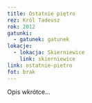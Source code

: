 ```yaml
---
title: Ostatnie piętro
rez: Król Tadeusz
rok: 2012
gatunki: 
  - gatunek: gatunek
lokacje:
  - lokacja: Skierniewice
    link: skierniewice
link: ostatnie-pietro
fot: brak
---
```

Opis wkrótce…